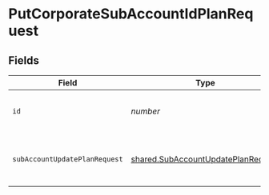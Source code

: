 # PutCorporateSubAccountIdPlanRequest


## Fields

| Field                                                                                    | Type                                                                                     | Required                                                                                 | Description                                                                              |
| ---------------------------------------------------------------------------------------- | ---------------------------------------------------------------------------------------- | ---------------------------------------------------------------------------------------- | ---------------------------------------------------------------------------------------- |
| `id`                                                                                     | *number*                                                                                 | :heavy_check_mark:                                                                       | Id of the sub-account organization                                                       |
| `subAccountUpdatePlanRequest`                                                            | [shared.SubAccountUpdatePlanRequest](../../models/shared/subaccountupdateplanrequest.md) | :heavy_check_mark:                                                                       | Values to update a sub-account plan                                                      |